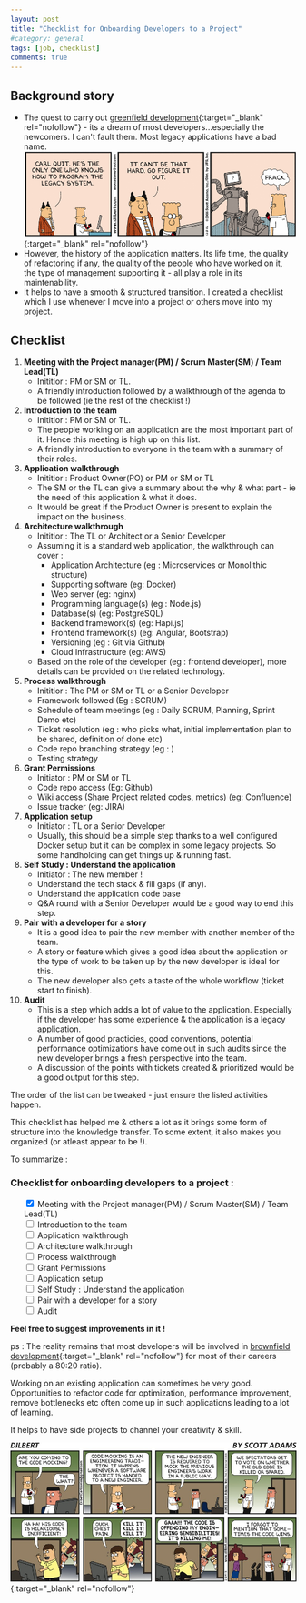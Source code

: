 ```yaml
---
layout: post
title: "Checklist for Onboarding Developers to a Project"
#category: general
tags: [job, checklist]
comments: true
---
```


## Background story
- The quest to carry out [greenfield development](https://en.wikipedia.org/wiki/Greenfield_project){:target="_blank" rel="nofollow"} - its a dream of most developers...especially the newcomers. I can't fault them. Most legacy applications have a bad name.
[!["Dilbert - Legacy code"](/assets/images/dilbert_legacy_dt061208.gif "Dilbert - Legacy code")](http://dilbert.com/strip/2006-12-08){:target="_blank" rel="nofollow"}
- However, the history of the application matters. Its life time, the quality of refactoring if any, the quality of the people who have worked on it, the type of management supporting it  - all play a role in its maintenability.
- It helps to have a smooth & structured transition. I created a checklist which I use whenever I move into a project or others move into my project.

## Checklist
1. **Meeting with the Project manager(PM) / Scrum Master(SM) / Team Lead(TL)**
    - Inititior : PM or SM or TL.
    - A friendly introduction followed by a walkthrough of the agenda to be followed (ie the rest of the checklist !)
2. **Introduction to the team**
    - Inititior : PM or SM or TL.
    - The people working on an application are the most important part of it. Hence this meeting is high up on this list.
    - A friendly introduction to everyone in the team with a summary of their roles.
3. **Application walkthrough**
    - Inititior : Product Owner(PO) or PM or SM or TL
    - The SM or the TL can give a summary about the why & what part - ie the need of this application & what it does.
    - It would be great if the Product Owner is present to explain the impact on the business.
4. **Architecture walkthrough**
    - Inititior : The TL or Architect or a Senior Developer
    - Assuming it is a standard web application, the walkthrough can cover :
        - Application Architecture (eg : Microservices or Monolithic structure)
        - Supporting software (eg: Docker)
        - Web server (eg: nginx)
        - Programming language(s) (eg : Node.js)
        - Database(s) (eg: PostgreSQL)
        - Backend framework(s) (eg: Hapi.js)
        - Frontend framework(s) (eg: Angular, Bootstrap)
        - Versioning (eg : Git via Github)
        - Cloud Infrastructure (eg: AWS)
    - Based on the role of the developer (eg : frontend developer), more details can be provided on the related technology.
5. **Process walkthrough**
    - Inititior : The PM or SM or TL or a Senior Developer
    - Framework followed (Eg : SCRUM)
    - Schedule of team meetings (eg : Daily SCRUM, Planning, Sprint Demo etc)
    - Ticket resolution (eg : who picks what, initial implementation plan to be shared, definition of done etc)
    - Code repo branching strategy (eg : )
    - Testing strategy
6. **Grant Permissions**
    - Initiator : PM or SM or TL
    - Code repo access (Eg: Github)
    - Wiki access (Share Project related codes, metrics) (eg: Confluence)
    - Issue tracker (eg: JIRA)
7. **Application setup**
    - Initiator : TL or a Senior Developer
    - Usually, this should be a simple step thanks to a well configured Docker setup but it can be complex in some legacy projects. So some handholding can get things up & running fast.
8. **Self Study : Understand the application**
    - Initiator : The new member !
    - Understand the tech stack & fill gaps (if any).
    - Understand the application code base
    - Q&A round with a Senior Developer would be a good way to end this step.
9. **Pair with a developer for a story**
    - It is a good idea to pair the new member with another member of the team.
    - A story or feature which gives a good idea about the application or the type of work to be taken up by the new developer is ideal for this. 
    - The new developer also gets a taste of the whole workflow (ticket start to finish).
10. **Audit**
    - This is a step which adds a lot of value to the application. Especially if the developer has some experience & the application is a legacy application.
    - A number of good practicies, good conventions, potential performance optimizations have come out in such audits since the new developer brings a fresh perspective into the team.
    - A discussion of the points with tickets created & prioritized would be a good output for this step.

The order of the list can be tweaked - just ensure the listed activities happen.

This checklist has helped me & others a lot as it brings some form of structure into the knowledge transfer.
To some extent, it also makes you organized (or atleast appear to be !).

To summarize :
### Checklist for onboarding developers to a project :
<ul class="contains-task-list">
    <input type="checkbox" class="task-list-item-checkbox" checked=""> Meeting with the Project manager(PM) / Scrum Master(SM) / Team Lead(TL)<br/>
    <input type="checkbox" class="task-list-item-checkbox" > Introduction to the team <br/>
    <input type="checkbox" class="task-list-item-checkbox" > Application walkthrough <br/>
    <input type="checkbox" class="task-list-item-checkbox" > Architecture walkthrough <br/>
    <input type="checkbox" class="task-list-item-checkbox" > Process walkthrough <br/>
    <input type="checkbox" class="task-list-item-checkbox" > Grant Permissions <br/>
    <input type="checkbox" class="task-list-item-checkbox" > Application setup <br/>
    <input type="checkbox" class="task-list-item-checkbox" > Self Study : Understand the application <br/>
    <input type="checkbox" class="task-list-item-checkbox" > Pair with a developer for a story <br/>
    <input type="checkbox" class="task-list-item-checkbox" > Audit <br/>
</ul>

**Feel free to suggest improvements in it !**

ps : The reality remains that most developers will be involved in [brownfield development](https://en.wikipedia.org/wiki/Brownfield_(software_development)){:target="_blank" rel="nofollow"} for most of their careers (probably a 80:20 ratio).

Working on an existing application can sometimes be very good. Opportunities to refactor code for optimization, performance improvement, remove bottlenecks etc often come up in such applications leading to a lot of learning. <br/>

It helps to have side projects to channel your creativity & skill.

[!["Dilbert - Code mocking"](/assets/images/dilbert_code_mocking_dt130224.jpg "Dilbert - Code mocking")](http://dilbert.com/strip/2013-02-24){:target="_blank" rel="nofollow"}
